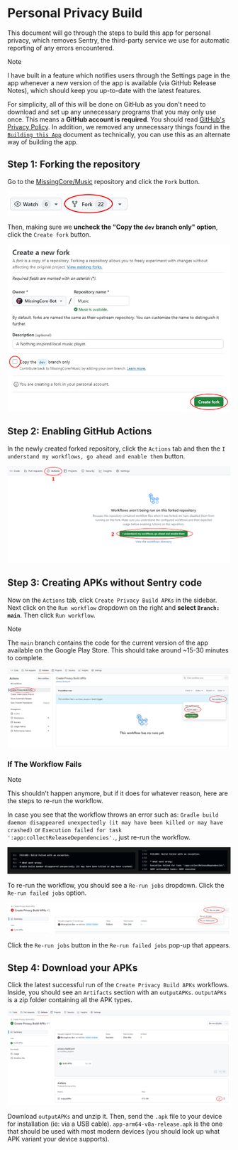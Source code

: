 # Personal Privacy Build

This document will go through the steps to build this app for personal privacy, which removes Sentry, the third-party service we use for automatic reporting of any errors encountered.

> [!NOTE]  
> I have built in a feature which notifies users through the Settings page in the app whenever a new version of the app is available (via GitHub Release Notes), which should keep you up-to-date with the latest features.

For simplicity, all of this will be done on GitHub as you don't need to download and set up any unnecessary programs that you may only use once. This means a **GitHub account is required**. You should read [GitHub's Privacy Policy](https://docs.github.com/en/site-policy/privacy-policies/github-general-privacy-statement). In addition, we removed any unnecessary things found in the [`Building this App`](./building-this-app.md) document as technically, you can use this as an alternate way of building the app.

## Step 1: Forking the repository

Go to the [MissingCore/Music](https://github.com/MissingCore/Music) repository and click the `Fork` button.

<img src="./assets/personal-privacy-build/forking_1.jpg" alt="Appearance of `Fork` button in repository." />

Then, making sure we **uncheck the "Copy the `dev` branch only" option**, click the `Create fork` button.

<img src="./assets/personal-privacy-build/forking_2.jpg" alt="Appearance of `Create a new fork`screen." />

## Step 2: Enabling GitHub Actions

In the newly created forked repository, click the `Actions` tab and then the `I understand my workflows, go ahead and enable them` button.

<img src="./assets/personal-privacy-build/enable_gh_actions.png" alt="Visual steps on enabling GitHub Actions." />

## Step 3: Creating APKs without Sentry code

Now on the `Actions` tab, click `Create Privacy Build APKs` in the sidebar. Next click on the `Run workflow` dropdown on the right and **select `Branch: main`**. Then click `Run workflow`.

> [!NOTE]  
> The `main` branch contains the code for the current version of the app available on the Google Play Store. This should take around ~15-30 minutes to complete.

<img src="./assets/personal-privacy-build/build_apk_1.jpg" alt="Visual steps for running the workflow that creates the APKs." />

### If The Workflow Fails

> [!NOTE]  
> This shouldn't happen anymore, but if it does for whatever reason, here are the steps to re-run the workflow.

In case you see that the workflow throws an error such as: `Gradle build daemon disappeared unexpectedly (it may have been killed or may have crashed)` or `Execution failed for task ':app:collectReleaseDependencies'.`, just re-run the workflow.

<img src="./assets/personal-privacy-build/build_apk_2.png" alt="Some potential errors thrown." />

To re-run the workflow, you should see a `Re-run jobs` dropdown. Click the `Re-run failed jobs` option.

<img src="./assets/personal-privacy-build/build_apk_3.png" alt="Visual steps for re-running the failed workflow." />

Click the `Re-run jobs` button in the `Re-run failed jobs` pop-up that appears.

## Step 4: Download your APKs

Click the latest successful run of the `Create Privacy Build APKs` workflows. Inside, you should see an `Artifacts` section with an `outputAPKs`. `outputAPKs` is a zip folder containing all the APK types.

<img src="./assets/personal-privacy-build/download_apks.png" alt="Successful build screen." />

Download `outputAPKs` and unzip it. Then, send the `.apk` file to your device for installation (ie: via a USB cable).
`app-arm64-v8a-release.apk` is the one that should be used with most modern devices (you should look up what APK variant your device supports).
